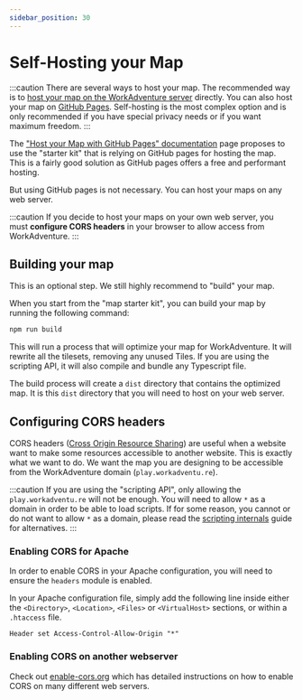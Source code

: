 ```yaml
---
sidebar_position: 30
---
```


# Self-Hosting your Map

:::caution
There are several ways to host your map. The recommended way is to [host your map on the WorkAdventure server](./wa-hosted) directly.
You can also host your map on [GitHub Pages](./github-pages). Self-hosting is the most complex option and is only recommended if you have special privacy needs or if you want maximum freedom.
:::

The ["Host your Map with GitHub Pages" documentation](./github-pages.md) page proposes to use the "starter kit" that is relying on GitHub pages for hosting the map. This is a fairly good solution as GitHub pages offers a free and performant hosting.

But using GitHub pages is not necessary. You can host your maps on any web server.

:::caution
If you decide to host your maps on your own web server, you must **configure CORS headers** in your browser to allow access from WorkAdventure.
:::

## Building your map

This is an optional step. We still highly recommend to "build" your map.

When you start from the "map starter kit", you can build your map by running the following command:

```bash
npm run build
```

This will run a process that will optimize your map for WorkAdventure. It will rewrite all the tilesets, removing
any unused Tiles. If you are using the scripting API, it will also compile and bundle any Typescript file.

The build process will create a `dist` directory that contains the optimized map. It is this `dist` directory that you will need to host on your web server.

## Configuring CORS headers

CORS headers ([Cross Origin Resource Sharing](https://developer.mozilla.org/en-US/docs/Web/HTTP/CORS)) are useful when a website want to make some resources accessible to another website. This is exactly what we want to do. We want the map you are designing to be accessible from the WorkAdventure domain (`play.workadventu.re`).

:::caution
If you are using the "scripting API", only allowing the `play.workadventu.re` will not be enough. You will need to allow `*`
as a domain in order to be able to load scripts. If for some reason, you cannot or do not want to allow `*` as a domain, please
read the [scripting internals](../../../developer/map-scripting/scripting-internals) guide for alternatives.
:::

### Enabling CORS for Apache

In order to enable CORS in your Apache configuration, you will need to ensure the `headers` module is enabled.

In your Apache configuration file, simply add the following line inside either the `<Directory>`, `<Location>`, `<Files>` or `<VirtualHost>` sections, or within a `.htaccess` file.

    Header set Access-Control-Allow-Origin "*"

### Enabling CORS on another webserver

Check out [enable-cors.org](https://enable-cors.org/server.html) which has detailed instructions on how to enable CORS on many different web servers.
